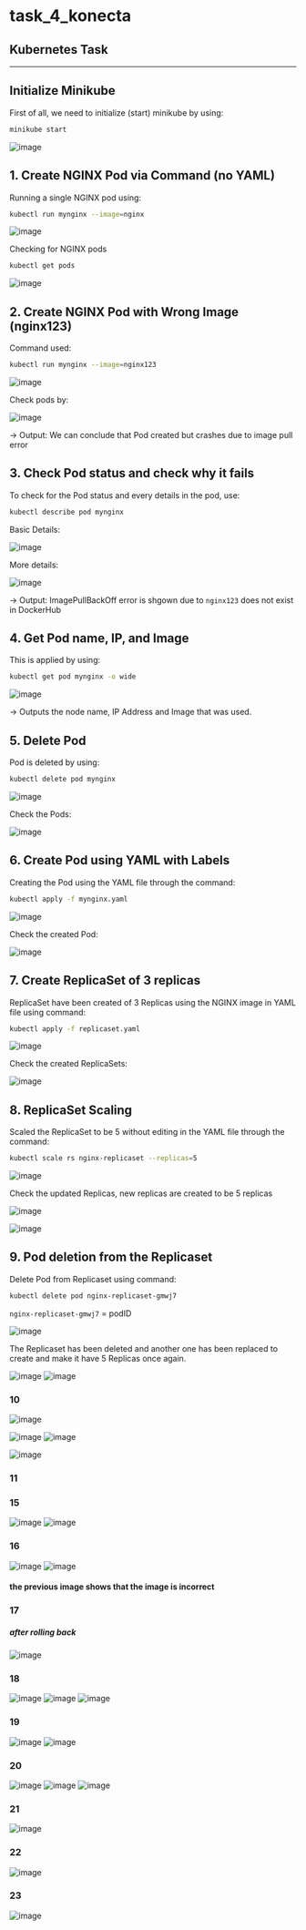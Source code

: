 # task_4_konecta
## Kubernetes Task

---

## Initialize Minikube
First of all, we need to initialize (start) minikube by using: 
```bash
minikube start
```

![image](https://github.com/user-attachments/assets/7bbfa856-bce3-4fcb-a620-abde1d98a17d)

## 1. Create NGINX Pod via Command (no YAML)
Running a single NGINX pod using:
```bash
kubectl run mynginx --image=nginx
```

![image](https://github.com/user-attachments/assets/bc966508-5703-40cd-b510-0059a3713c12)

Checking for NGINX pods
```bash
kubectl get pods
```

![image](https://github.com/user-attachments/assets/df50653a-ff7b-41f9-a4c2-18bc56eef607)

## 2. Create NGINX Pod with Wrong Image (nginx123)
Command used:
```bash
kubectl run mynginx --image=nginx123
```
![image](https://github.com/user-attachments/assets/9a783c48-7891-4d27-8fdb-541940f9c9fa)

Check pods by:

![image](https://github.com/user-attachments/assets/b39f30cc-db92-42a9-bd93-76ad8bc20d30)

-> Output: We can conclude that Pod created but crashes due to image pull error

## 3. Check Pod status and check why it fails
To check for the Pod status and every details in the pod, use:
```bash
kubectl describe pod mynginx
```
Basic Details:

![image](https://github.com/user-attachments/assets/520a127c-dd41-4c60-aa7c-5c2075080fa5)

More details:

![image](https://github.com/user-attachments/assets/ea2609fa-63cd-4de9-86c9-d391547eb739)

-> Output: ImagePullBackOff error is shgown due to `nginx123` does not exist in DockerHub

## 4. Get Pod name, IP, and Image
This is applied by using:
```bash
kubectl get pod mynginx -o wide
```

![image](https://github.com/user-attachments/assets/c577e9f3-f994-43d7-9cce-dea8716fe4cc)

-> Outputs the node name, IP Address and Image that was used.

## 5. Delete Pod
Pod is deleted by using:
```bash
kubectl delete pod mynginx
```

![image](https://github.com/user-attachments/assets/63542437-6844-4db3-b112-b964e62c1bd2)

Check the Pods:

![image](https://github.com/user-attachments/assets/e6b9e999-6510-4793-8212-a06b5e63cac2)

## 6. Create Pod using YAML with Labels
Creating the Pod using the YAML file through the command:
```bash
kubectl apply -f mynginx.yaml
```

![image](https://github.com/user-attachments/assets/0b6bac11-f30e-429b-b90d-7e9ebb8807c9)

Check the created Pod:

![image](https://github.com/user-attachments/assets/67eb1b2a-3813-423b-8447-7677076601bb)

## 7. Create ReplicaSet of 3 replicas
ReplicaSet have been created of 3 Replicas using the NGINX image in YAML file using command:
```bash
kubectl apply -f replicaset.yaml
```

![image](https://github.com/user-attachments/assets/4f4d0268-4a59-41de-8a4e-c30db7169125)

Check the created ReplicaSets:

![image](https://github.com/user-attachments/assets/d5583814-7b5c-47f2-8876-9de12c8a33b2)

## 8. ReplicaSet Scaling
Scaled the ReplicaSet to be 5 without editing in the YAML file through the command:
```bash
kubectl scale rs nginx-replicaset --replicas=5
```

![image](https://github.com/user-attachments/assets/6c744def-2c33-487c-9d3a-c84492528882)

Check the updated Replicas, new replicas are created to be 5 replicas

![image](https://github.com/user-attachments/assets/856a3bf7-e6d1-4a28-85bf-2d967257390e)

![image](https://github.com/user-attachments/assets/ab5f77d6-f909-448e-ade6-ad353faccc0a)

## 9. Pod deletion from the Replicaset
Delete Pod from Replicaset using command:
```bash
kubectl delete pod nginx-replicaset-gmwj7 
```

`nginx-replicaset-gmwj7` = podID

![image](https://github.com/user-attachments/assets/224e83d6-4cda-4cc4-95ec-57c50eaca9ae)

The Replicaset has been deleted and another one has been replaced to create and make it have 5 Replicas once again.

![image](https://github.com/user-attachments/assets/0621d3e9-4bbf-4a67-bc4a-2af5e4974d2d)
![image](https://github.com/user-attachments/assets/1b3e39ae-7cac-481f-8584-d28462a4da1b)

### 10
![image](https://github.com/user-attachments/assets/f2f32982-b7fe-44f7-9ed8-ef0d8667964f)

![image](https://github.com/user-attachments/assets/a043661d-40bf-427b-b51c-e98a7f942969)
![image](https://github.com/user-attachments/assets/a2730899-a692-4181-a7ce-9450909e3caf)


![image](https://github.com/user-attachments/assets/deb672bd-a828-434f-8fbc-0300701bf5ec)

### 11

### 15
![image](https://github.com/user-attachments/assets/9417b876-c7f2-4d16-823d-5ffd57312fc9)
![image](https://github.com/user-attachments/assets/3ca430be-4a41-44b7-8dc8-49ea6716fd0d)

### 16
![image](https://github.com/user-attachments/assets/d17ff5a5-799c-455b-bc1c-ba40e4e30695)
![image](https://github.com/user-attachments/assets/7cfe9ceb-2715-4936-bf32-6b828175f2ed)
#### the previous image shows that the image is incorrect

### 17
##### after rolling back
![image](https://github.com/user-attachments/assets/ae7f139b-f1cc-4233-bd49-8f2d485a1ec1)

### 18
![image](https://github.com/user-attachments/assets/4bd542ce-4e06-4098-bd55-d04d89fd8093)
![image](https://github.com/user-attachments/assets/640149b0-e45e-4072-a5a2-371141618dd7)
![image](https://github.com/user-attachments/assets/48245f3e-47bd-4552-be1c-c2afad4ac083)

### 19
![image](https://github.com/user-attachments/assets/65a889c9-5188-4a01-85fe-3c293fc7887b)
![image](https://github.com/user-attachments/assets/d8f7221f-074f-444b-914f-49f54b323c4d)

### 20
![image](https://github.com/user-attachments/assets/1dc84dc8-c089-49f0-8c6f-d433e35c841a)
![image](https://github.com/user-attachments/assets/cef0ce9b-d4d1-4325-beba-dfc293da9469)
![image](https://github.com/user-attachments/assets/be10379a-1bde-425c-976c-07fda3117a2a)

### 21
![image](https://github.com/user-attachments/assets/8782590c-0a32-40b8-9aca-df410ff07e49)

### 22
![image](https://github.com/user-attachments/assets/9a099e3a-2052-432d-a1d8-17fd43b9883d)

### 23
![image](https://github.com/user-attachments/assets/cd582748-f988-4d10-913e-dc13101ee7cc)

